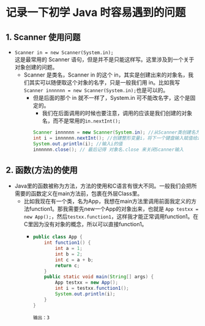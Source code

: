 # 记录一下初学 Java 时容易遇到的问题

## 1. Scanner 使用问题

- `Scanner in = new Scanner(System.in);`<br>
  这是最常用的 Scanner 语句，但是并不是只能这样写。这里涉及到一个关于对象创建的问题。
  - Scanner 是类名，Scanner in 的这个 in，其实是创建出来的对象名，我们其实可以随便取这个对象的名字，只是一般我们用 in。比如我写`Scanner innnnnn = new Scanner(System.in);`也是可以的。
    - 但是后面的那个 in 就不一样了，System.in 可不能改名字，这个是固定的。
      - 我们在后面调用的时候也要注意，调用的应该是我们创建的对象名，而不是常用的`in.nextInt();`<br>
      ```Java
      Scanner innnnnn = new Scanner(System.in); //从Scanner类创建名为innnnnn的对象
      int i = innnnnn.nextInt(); //创建整形变量i，将下一个键盘输入赋值给i
      System.out.println(i); //输入i的值
      innnnnn.close(); // 最后记得 对象名.close 来关闭Scanner输入
      ```

## 2. 函数(方法)的使用
- Java里的函数被称为方法，方法的使用和C语言有很大不同。一般我们会把所需要的函数定义在main方法前，包裹在外层Class里。  
  - 比如我现在有一个类，名为App，我想在main方法里调用前面我定义的方法function1。那我需要先new一个App的对象出来，也就是 `App testxx = new App();`，然后`testxx.function1`，这样我才能正常调用function1。在C里因为没有对象的概念，所以可以直接function1。
    - ```Java
      public class App {
          int function1() {
              int a = 1;
              int b = 2;
              int c = a + b;
              return c;
          }
          public static void main(String[] args) {
              App testxx = new App();
              int i = testxx.function1();
              System.out.println(i);
          }
      }
      ```
      `输出：3`
